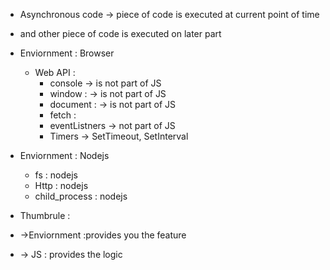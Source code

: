 * Asynchronous code -> piece of code is executed at current point of time
* and other piece of code is executed on later part 
 
 * Enviornment : Browser
    * Web API :
        * console -> is not part of JS
        * window :  -> is not part of JS
        * document : -> is not part of JS
        * fetch : 
        * eventListners -> not part of JS
        * Timers -> SetTimeout, SetInterval

* Enviornment : Nodejs
    * fs : nodejs
    * Http : nodejs
    * child_process : nodejs 

 * Thumbrule : 
 *  ->Enviornment :provides you the feature
 *  -> JS : provides the logic 
